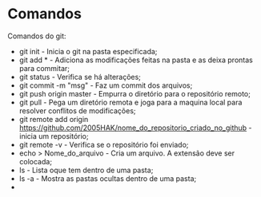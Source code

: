 # Comandos

Comandos do git:

- git init - Inicia o git na pasta especificada;
- git add * - Adiciona as modificações feitas na pasta e as deixa prontas para commitar;
- git status - Verifica se há alterações;
- git commit -m "msg" - Faz um commit dos arquivos;
- git push origin master - Empurra o diretório para o repositório remoto;
- git pull - Pega um diretório remota e joga para a maquina local para resolver conflitos de modificações;
- git remote add origin https://github.com/2005HAK/nome_do_repositorio_criado_no_github - inicia um repositório;
- git remote -v - Verifica se o repositório foi enviado;
- echo > Nome_do_arquivo - Cria um arquivo. A extensão deve ser colocada;
- ls - Lista oque tem dentro de uma pasta;
- ls -a - Mostra as pastas ocultas dentro de uma pasta;
- 
